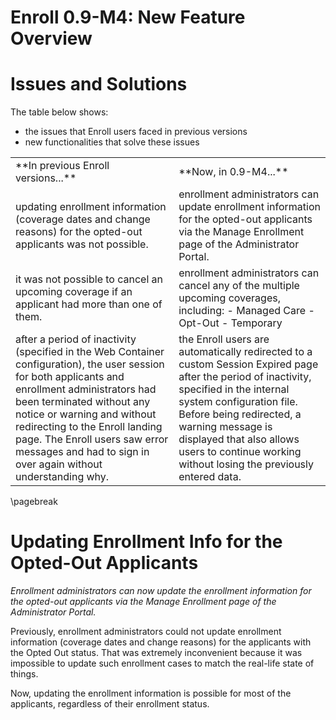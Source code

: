 # Enroll 0.9-M4: New Feature Overview #

# Issues and Solutions #
The table below shows:

- the issues that Enroll users faced in previous versions
- new functionalities that solve these issues


<table>
	<tr>
		<td>
      **In previous Enroll versions...**
    </td>
		<td>
			**Now, in 0.9-M4...**
		</tr>
	<tr>
		<td>updating enrollment information (coverage dates and change reasons)
    for the opted-out applicants was not possible.</td>
		<td>enrollment administrators can update enrollment information for the opted-out applicants via the Manage Enrollment page of the Administrator Portal.
	</tr>
	<tr>
		<td>
			it was not possible to cancel an upcoming coverage if an applicant had more than one of them.
		</td>
		<td>
		enrollment administrators can cancel any of the multiple upcoming coverages, including:
		- Managed Care
		- Opt-Out
		- Temporary
		</td>
	</tr>
	<tr>
		<td>
			after a period of inactivity (specified in the Web Container configuration), the user session for both applicants and enrollment administrators had been terminated without any notice or warning and without redirecting to the Enroll landing page. The Enroll users saw error messages and had to sign in over again without understanding why.
		</td>
		<td>
			the Enroll users are automatically redirected to a custom Session Expired page after the period of inactivity, specified in the internal system configuration file. Before being redirected, a warning message is displayed that also allows users to continue working without losing the previously entered data.
		</td>
	</tr>
</table>

\pagebreak

# Updating Enrollment Info for the Opted-Out Applicants #
*Enrollment administrators can now update the enrollment information for the opted-out applicants via the Manage Enrollment page of the Administrator Portal.*

Previously, enrollment administrators could not update enrollment information (coverage dates and change reasons) for the applicants with the Opted Out status. That was extremely inconvenient because it was impossible to update such enrollment cases to match the real-life state of things.

Now, updating the enrollment information is possible for most of the applicants, regardless of their enrollment status.
